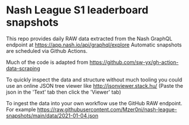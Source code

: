 # Nash League S1 leaderboard snapshots
This repo provides daily RAW data extracted from the Nash GraphQL endpoint at https://app.nash.io/api/graphql/explore
Automatic snapshots are scheduled via Github Actions.

Much of the code is adapted from https://github.com/sw-yx/gh-action-data-scraping

To quickly inspect the data and structure without much tooling you could use an online JSON tree viewer like http://jsonviewer.stack.hu/ (Paste the json in the 'Text' tab then click the 'Viewer' tab)

To ingest the data into your own workflow use the GitHub RAW endpoint. For example https://raw.githubusercontent.com/Mzer0ni/nash-league-snapshots/main/data/2021-01-04.json